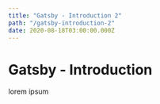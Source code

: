 ```yaml
---
title: "Gatsby - Introduction 2"
path: "/gatsby-introduction-2"
date: 2020-08-18T03:00:00.000Z
---
```


# Gatsby - Introduction

lorem ipsum
